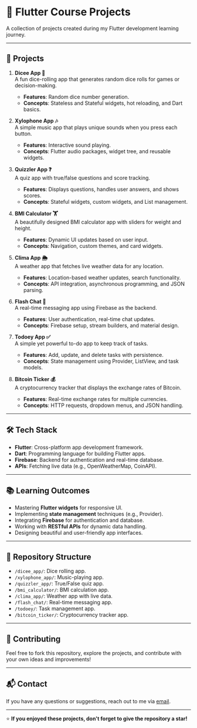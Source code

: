 # 📱 Flutter Course Projects

A collection of projects created during my Flutter development learning journey.

---

## 🌟 Projects  

1. **Dicee App 🎲**  
   A fun dice-rolling app that generates random dice rolls for games or decision-making.  
   - **Features**: Random dice number generation.  
   - **Concepts**: Stateless and Stateful widgets, hot reloading, and Dart basics.  

2. **Xylophone App 🎶**  
   A simple music app that plays unique sounds when you press each button.  
   - **Features**: Interactive sound playing.  
   - **Concepts**: Flutter audio packages, widget tree, and reusable widgets.  

3. **Quizzler App ❓**  
   A quiz app with true/false questions and score tracking.  
   - **Features**: Displays questions, handles user answers, and shows scores.  
   - **Concepts**: Stateful widgets, custom widgets, and List management.  

4. **BMI Calculator 🏋️**  
   A beautifully designed BMI calculator app with sliders for weight and height.  
   - **Features**: Dynamic UI updates based on user input.  
   - **Concepts**: Navigation, custom themes, and card widgets.  

5. **Clima App 🌦️**  
   A weather app that fetches live weather data for any location.  
   - **Features**: Location-based weather updates, search functionality.  
   - **Concepts**: API integration, asynchronous programming, and JSON parsing.  

6. **Flash Chat 💬**  
   A real-time messaging app using Firebase as the backend.  
   - **Features**: User authentication, real-time chat updates.  
   - **Concepts**: Firebase setup, stream builders, and material design.  

7. **Todoey App ✅**  
   A simple yet powerful to-do app to keep track of tasks.  
   - **Features**: Add, update, and delete tasks with persistence.  
   - **Concepts**: State management using Provider, ListView, and task models.  

8. **Bitcoin Ticker 💰**  
   A cryptocurrency tracker that displays the exchange rates of Bitcoin.  
   - **Features**: Real-time exchange rates for multiple currencies.  
   - **Concepts**: HTTP requests, dropdown menus, and JSON handling.  

---

## 🛠️ Tech Stack  

- **Flutter**: Cross-platform app development framework.  
- **Dart**: Programming language for building Flutter apps.  
- **Firebase**: Backend for authentication and real-time database.  
- **APIs**: Fetching live data (e.g., OpenWeatherMap, CoinAPI).  

---

## 📚 Learning Outcomes  

- Mastering **Flutter widgets** for responsive UI.  
- Implementing **state management** techniques (e.g., Provider).  
- Integrating **Firebase** for authentication and database.  
- Working with **RESTful APIs** for dynamic data handling.  
- Designing beautiful and user-friendly app interfaces.  

---

## 📁 Repository Structure  

- `/dicee_app/`: Dice rolling app.  
- `/xylophone_app/`: Music-playing app.  
- `/quizzler_app/`: True/False quiz app.  
- `/bmi_calculator/`: BMI calculation app.  
- `/clima_app/`: Weather app with live data.  
- `/flash_chat/`: Real-time messaging app.  
- `/todoey/`: Task management app.  
- `/bitcoin_ticker/`: Cryptocurrency tracker app.  

---

## 🤝 Contributing  

Feel free to fork this repository, explore the projects, and contribute with your own ideas and improvements!  

---

## 📬 Contact  

If you have any questions or suggestions, reach out to me via [email](mailto:Sharmaaryan55555@gmail.com).  

---

⭐ **If you enjoyed these projects, don't forget to give the repository a star!** 
